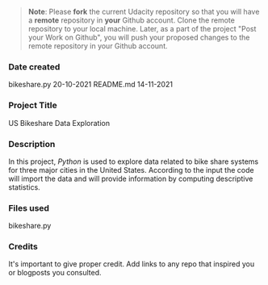 >**Note**: Please **fork** the current Udacity repository so that you will have a **remote** repository in **your** Github account. Clone the remote repository to your local machine. Later, as a part of the project "Post your Work on Github", you will push your proposed changes to the remote repository in your Github account.

### Date created
bikeshare.py 20-10-2021
README.md 14-11-2021

### Project Title
US Bikeshare Data Exploration

### Description
In this project, _Python_ is used to explore data related to bike share systems for three major cities in the United States. According to the input the code will import the data and will provide information by computing descriptive statistics.

### Files used
bikeshare.py

### Credits
It's important to give proper credit. Add links to any repo that inspired you or blogposts you consulted.


